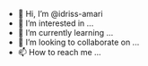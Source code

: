 - 👋 Hi, I’m @idriss-amari
- 👀 I’m interested in ...
- 🌱 I’m currently learning ...
- 💞️ I’m looking to collaborate on ...
- 📫 How to reach me ...

<!---
idriss-amari/idriss-amari is a ✨ special ✨ repository because its `README.md` (this file) appears on your GitHub profile.
You can click the Preview link to take a look at your changes.
--->
